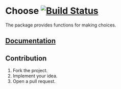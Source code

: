 # Choose [![Build Status][travis-img]][travis-url]

The package provides functions for making choices.

## [Documentation][doc]

## Contribution

1. Fork the project.
2. Implement your idea.
3. Open a pull request.

[doc]: http://godoc.org/github.com/ready-steady/choose
[travis-img]: https://travis-ci.org/ready-steady/choose.svg?branch=master
[travis-url]: https://travis-ci.org/ready-steady/choose
